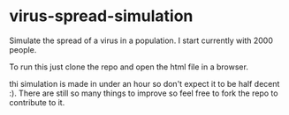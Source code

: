 # virus-spread-simulation

Simulate the spread of a virus in a population. I start currently with 2000 people.  

  
To run this just clone the repo and open the html file in a browser.
  
thi simulation is made in under an hour so don't expect it to be half decent :).
There are still so many things to improve so feel free to fork the repo to contribute to it.  
